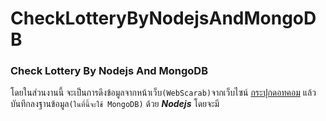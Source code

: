 # CheckLotteryByNodejsAndMongoDB
   ### Check Lottery By Nodejs And MongoDB 
   โดยในส่วนงานนี้ จะเป็นการดึงข้อมูลจากหน้าเว็บ`(WebScarab)`จากเว็บไซน์ [กระปุกดอทคอม](http://lottery.kapook.com/) แล้วบันทึกลงฐานข้อมูล`(ในที่นี้จะใช้ MongoDB)`
ด้วย **_Nodejs_** โดยจะมี
   
   
